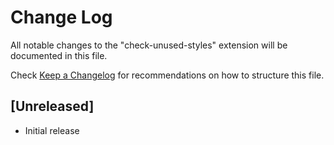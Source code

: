 # Change Log

All notable changes to the "check-unused-styles" extension will be documented in this file.

Check [Keep a Changelog](http://keepachangelog.com/) for recommendations on how to structure this file.

## [Unreleased]

- Initial release